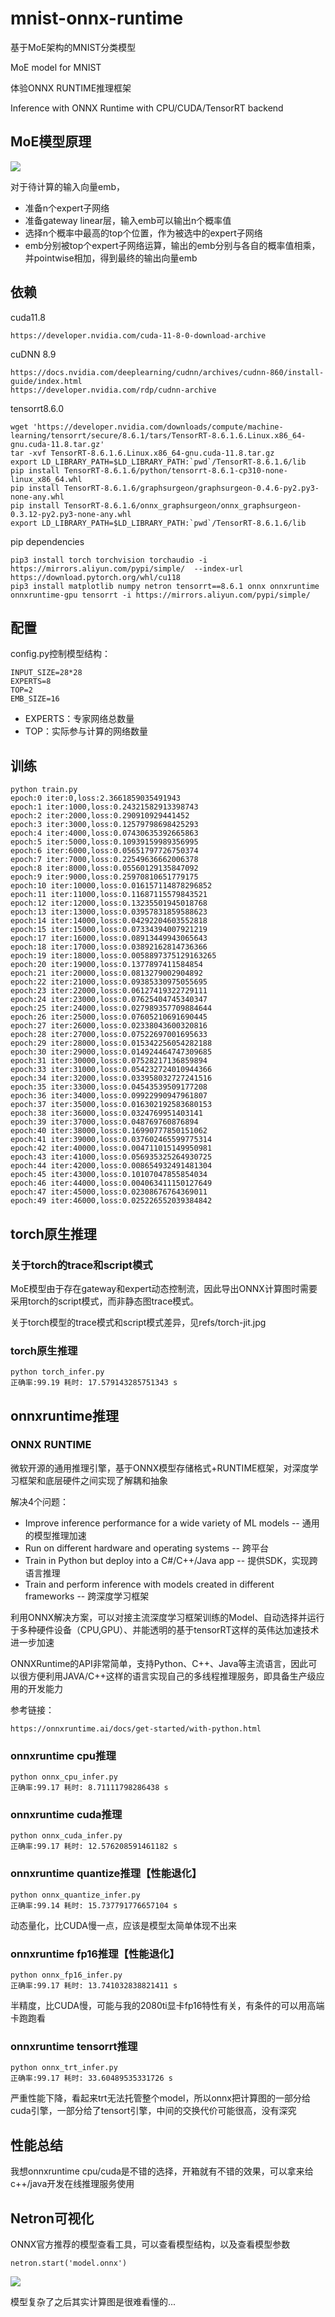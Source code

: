 # mnist-onnx-runtime

基于MoE架构的MNIST分类模型

MoE model for MNIST

体验ONNX RUNTIME推理框架

Inference with ONNX Runtime with CPU/CUDA/TensorRT backend

## MoE模型原理

![](moe.png)

对于待计算的输入向量emb，

* 准备n个expert子网络
* 准备gateway linear层，输入emb可以输出n个概率值
* 选择n个概率中最高的top个位置，作为被选中的expert子网络
* emb分别被top个expert子网络运算，输出的emb分别与各自的概率值相乘，并pointwise相加，得到最终的输出向量emb

## 依赖

cuda11.8

```
https://developer.nvidia.com/cuda-11-8-0-download-archive
```

cuDNN 8.9
```
https://docs.nvidia.com/deeplearning/cudnn/archives/cudnn-860/install-guide/index.html
https://developer.nvidia.com/rdp/cudnn-archive
```

tensorrt8.6.0
```
wget 'https://developer.nvidia.com/downloads/compute/machine-learning/tensorrt/secure/8.6.1/tars/TensorRT-8.6.1.6.Linux.x86_64-gnu.cuda-11.8.tar.gz'
tar -xvf TensorRT-8.6.1.6.Linux.x86_64-gnu.cuda-11.8.tar.gz
export LD_LIBRARY_PATH=$LD_LIBRARY_PATH:`pwd`/TensorRT-8.6.1.6/lib
pip install TensorRT-8.6.1.6/python/tensorrt-8.6.1-cp310-none-linux_x86_64.whl
pip install TensorRT-8.6.1.6/graphsurgeon/graphsurgeon-0.4.6-py2.py3-none-any.whl 
pip install TensorRT-8.6.1.6/onnx_graphsurgeon/onnx_graphsurgeon-0.3.12-py2.py3-none-any.whl 
export LD_LIBRARY_PATH=$LD_LIBRARY_PATH:`pwd`/TensorRT-8.6.1.6/lib
```

pip dependencies
```
pip3 install torch torchvision torchaudio -i https://mirrors.aliyun.com/pypi/simple/  --index-url https://download.pytorch.org/whl/cu118
pip3 install matplotlib numpy netron tensorrt==8.6.1 onnx onnxruntime onnxruntime-gpu tensorrt -i https://mirrors.aliyun.com/pypi/simple/ 
```

## 配置

config.py控制模型结构：

```
INPUT_SIZE=28*28
EXPERTS=8
TOP=2
EMB_SIZE=16
```

* EXPERTS：专家网络总数量
* TOP：实际参与计算的网络数量

## 训练

```
python train.py
epoch:0 iter:0,loss:2.3661859035491943
epoch:1 iter:1000,loss:0.24321582913398743
epoch:2 iter:2000,loss:0.290910929441452
epoch:3 iter:3000,loss:0.12579798698425293
epoch:4 iter:4000,loss:0.07430635392665863
epoch:5 iter:5000,loss:0.10939159989356995
epoch:6 iter:6000,loss:0.05651797726750374
epoch:7 iter:7000,loss:0.22549636662006378
epoch:8 iter:8000,loss:0.05560129135847092
epoch:9 iter:9000,loss:0.25970810651779175
epoch:10 iter:10000,loss:0.016157114878296852
epoch:11 iter:11000,loss:0.11687115579843521
epoch:12 iter:12000,loss:0.13235501945018768
epoch:13 iter:13000,loss:0.03957831859588623
epoch:14 iter:14000,loss:0.04292204603552818
epoch:15 iter:15000,loss:0.07334394007921219
epoch:17 iter:16000,loss:0.08913449943065643
epoch:18 iter:17000,loss:0.03892162814736366
epoch:19 iter:18000,loss:0.0058897375129163265
epoch:20 iter:19000,loss:0.1377897411584854
epoch:21 iter:20000,loss:0.0813279002904892
epoch:22 iter:21000,loss:0.09385330975055695
epoch:23 iter:22000,loss:0.06127419322729111
epoch:24 iter:23000,loss:0.07625404745340347
epoch:25 iter:24000,loss:0.027989357709884644
epoch:26 iter:25000,loss:0.07605210691690445
epoch:27 iter:26000,loss:0.02338043600320816
epoch:28 iter:27000,loss:0.07522697001695633
epoch:29 iter:28000,loss:0.015342256054282188
epoch:30 iter:29000,loss:0.014924464747309685
epoch:31 iter:30000,loss:0.07528217136859894
epoch:33 iter:31000,loss:0.054232724010944366
epoch:34 iter:32000,loss:0.033958032727241516
epoch:35 iter:33000,loss:0.04543539509177208
epoch:36 iter:34000,loss:0.09922990947961807
epoch:37 iter:35000,loss:0.016302192583680153
epoch:38 iter:36000,loss:0.0324769951403141
epoch:39 iter:37000,loss:0.048769760876894
epoch:40 iter:38000,loss:0.16990777850151062
epoch:41 iter:39000,loss:0.037602465599775314
epoch:42 iter:40000,loss:0.004711015149950981
epoch:43 iter:41000,loss:0.056935325264930725
epoch:44 iter:42000,loss:0.008654932491481304
epoch:45 iter:43000,loss:0.10107047855854034
epoch:46 iter:44000,loss:0.004063411150127649
epoch:47 iter:45000,loss:0.02308676764369011
epoch:49 iter:46000,loss:0.025226552039384842
```

## torch原生推理

### 关于torch的trace和script模式

MoE模型由于存在gateway和expert动态控制流，因此导出ONNX计算图时需要采用torch的script模式，而非静态图trace模式。

关于torch模型的trace模式和script模式差异，见refs/torch-jit.jpg

### torch原生推理

```
python torch_infer.py
正确率:99.19 耗时: 17.579143285751343 s
```

## onnxruntime推理

### ONNX RUNTIME

微软开源的通用推理引擎，基于ONNX模型存储格式+RUNTIME框架，对深度学习框架和底层硬件之间实现了解耦和抽象

解决4个问题：

* Improve inference performance for a wide variety of ML models -- 通用的模型推理加速
* Run on different hardware and operating systems   -- 跨平台
* Train in Python but deploy into a C#/C++/Java app -- 提供SDK，实现跨语言推理
* Train and perform inference with models created in different frameworks   -- 跨深度学习框架

利用ONNX解决方案，可以对接主流深度学习框架训练的Model、自动选择并运行于多种硬件设备（CPU,GPU）、并能透明的基于tensorRT这样的英伟达加速技术进一步加速

ONNXRuntime的API非常简单，支持Python、C++、Java等主流语言，因此可以很方便利用JAVA/C++这样的语言实现自己的多线程推理服务，即具备生产级应用的开发能力

参考链接：

```
https://onnxruntime.ai/docs/get-started/with-python.html
```

###  onnxruntime cpu推理

```
python onnx_cpu_infer.py
正确率:99.17 耗时: 8.71111798286438 s
```

### onnxruntime cuda推理

```
python onnx_cuda_infer.py
正确率:99.17 耗时: 12.576208591461182 s
```

### onnxruntime quantize推理【性能退化】

```
python onnx_quantize_infer.py
正确率:99.14 耗时: 15.737791776657104 s
```

动态量化，比CUDA慢一点，应该是模型太简单体现不出来

### onnxruntime fp16推理【性能退化】

```
python onnx_fp16_infer.py 
正确率:99.17 耗时: 13.741032838821411 s
```

半精度，比CUDA慢，可能与我的2080ti显卡fp16特性有关，有条件的可以用高端卡跑跑看

### onnxruntime tensorrt推理

```
python onnx_trt_infer.py
正确率:99.17 耗时: 33.60489535331726 s
```

严重性能下降，看起来trt无法托管整个model，所以onnx把计算图的一部分给cuda引擎，一部分给了tensort引擎，中间的交换代价可能很高，没有深究

## 性能总结

我想onnxruntime cpu/cuda是不错的选择，开箱就有不错的效果，可以拿来给c++/java开发在线推理服务使用

## Netron可视化

ONNX官方推荐的模型查看工具，可以查看模型结构，以及查看模型参数

```
netron.start('model.onnx')
```

![](model.onnx.svg)

模型复杂了之后其实计算图是很难看懂的...